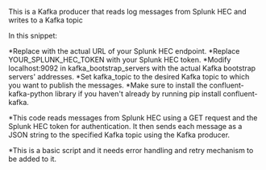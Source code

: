 This is a Kafka producer that reads log messages from Splunk HEC and writes to a Kafka topic

In this snippet:

*Replace <splunk-hec-url> with the actual URL of your Splunk HEC endpoint.
*Replace YOUR_SPLUNK_HEC_TOKEN with your Splunk HEC token.
*Modify localhost:9092 in kafka_bootstrap_servers with the actual Kafka bootstrap servers' addresses.
*Set kafka_topic to the desired Kafka topic to which you want to publish the messages.
*Make sure to install the confluent-kafka-python library if you haven't already by running pip install confluent-kafka.

*This code reads messages from Splunk HEC using a GET request and the Splunk HEC token for authentication. It then sends each message as a JSON string to the specified Kafka topic using the Kafka producer.

*This is a basic script and it needs error handling and retry mechanism to be added to it.